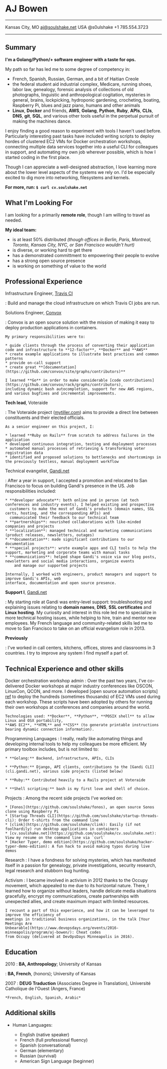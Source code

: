 AJ Bowen
========

-------------------     ----------------------------
Kansas City, MO                     aj@soulshake.net
USA                                       @s0ulshake
                                     +1 785.554.3723
-------------------     ----------------------------

Summary
-------

**I'm a Golang/Python/+ software engineer with a taste for ops.**

My path so far has led me to some degree of competency in:

- French, Spanish, Russian, German, and a bit of Haitian Creole
- the federal student aid industrial complex, Medicare, running shoes, labor law, genealogy, forensic analysis
    of collections of old photographs, linguistic and anthropological cogitation, mysteries in
    general, brains, lockpicking, hydroponic gardening, crocheting, boating, Raspberry Pi, blues and jazz piano,
    humans and other animals
- **Linux**, **Docker** and friends, **AWS**, **Golang**, **Python**, **Ruby**, **APIs**, **CLIs**,
    **DNS**, **git**, **SQL**, and various other tools useful in the perpetual pursuit of making the machines dance.

I enjoy finding a good reason to experiment with tools I haven't used before. Particularly
interesting past tasks have included writing scripts to deploy hordes of clustered EC2 VMs for Docker
orchestration workshops, connecting multiple data services together into a useful CLI for colleagues
in support, and automating my own job wherever possible, which is how I started coding in the first place.

Though I can appreciate a well-designed abstraction, I love learning more about the lower level
aspects of the systems we rely on. I'd be especially excited to dig more into networking, filesystems and kernels.

**For more, run:  `$ curl cv.soulshake.net`**

What I'm Looking For
--------------------

I am looking for a primarily **remote role**, though I am willing to travel as needed.

**My ideal team:**

- is at least 50% distributed _(though offices in Berlin, Paris, Montreal, Toronto, Kansas City, NYC, or San Francisco wouldn't hurt)_
- is diverse, or working hard to get there
- has a demonstrated committment to empowering their people to evolve
- has a strong open source presence
- is working on something of value to the world


Professional Experience
----------

Infrastructure Engineer, [Travis CI](https://travis-ci.org/)

:   Build and manage the cloud infrastructure on which Travis CI jobs are run.


Solutions Engineer, [Convox](https://convox.com/)

:   Convox is an open source solution with the mission of making it easy to deploy production applications in containers.

    My primary responsibilities were to:

    * guide clients through the process of converting their application code and infrastructure to **12-factor**, **Docker** and **AWS**
    * create example applications to illustrate best practices and common patterns
    * provide on-call support
    * create great **[documentation](https://github.com/convox/site/graphs/contributors)**

    I learned **Go** in order to make considerable [code contributions](https://github.com/convox/rack/graphs/contributors),
    including dynamic bash autocompletion, support for new AWS regions, and various bugfixes and incremental improvements.


**Tech lead**, Voteraide

:   The Voteraide project ([mytiller.com](https://www.mytiller.com/)) aims to provide a direct line between constituents and their elected officials.

    As a senior engineer on this project, I:

    * learned **Ruby on Rails** from scratch to address failures in the application
    * developed continuous integration, testing and deployment processes
    * automated manual processes of retrieving & transforming voter registration data
    * identified and proposed solutions to bottlenecks and shortcomings in the previously testless, manual deployment workflow


Technical evangelist, [Gandi.net](https://www.gandi.net/)

:   After a year in support, I accepted a promotion and relocated to San Francisco to focus on
    building Gandi's presence in the US. Job responsibilities included:

    * **developer advocate**: both online and in person (at tech conferences and industry events), I helped existing and prospective
      customers to make the most of Gandi's products (domain names, SSL certs, hosting, and the corresponding APIs) and
      communicated their feedback to our technical team
    * **partnerships**: nourished collaborations with like-minded companies and projects
    * **localization**: managed technical and marketing communications (product releases, newsletters, outages)
    * **documentation**: made significant contributions to our documentation
    * **special projects**: wrote example apps and CLI tools to help the support, marketing and corporate teams with manual tasks
    * **communications**: helped shape Gandi's voice via our blog posts, newsletters and social media interactions, organize events
        and manage our supported projects

    Internally, I worked with engineers, product managers and support to improve Gandi's APIs, web
    interface, documentation and open source presence.

**Support I**, [Gandi.net](https://www.gandi.net/)

:   My starting role at Gandi was entry-level support: troubleshooting and explaining issues relating to
    **domain names**, **DNS**, **SSL certificates** and **Linux hosting**. My curiosity and interest in
    this role led me to specialize in more technical hosting issues, while helping to hire, train and
    mentor new employees. My French language and community-related skills led me to move to San Francisco
    to take on an official evangelism role in 2013.

**Previously**

:   I've worked in call centers, kitchens, offices, stores and classrooms in 3 countries. I try to improve any system I find myself a part of.

Technical Experience and other skills
--------------------

Docker orchestration workshop admin
:   Over the past two years, I've co-delivered Docker workshops at major industry conferences like
    OSCON, LinuxCon, QCON, and more. I developed [open source automation scripts] [ref]
    to deploy the hundreds (sometimes thousands) of EC2 VMs used during each workshop.
    These scripts have been adopted by others for running their own workshops at conferences and
    companies around the world.

    Technologies used: **Docker**, **Python**, **POSIX shell** to allow Linux and OSX portability,
    **AWS EC2**, **HTML** and **CSS** (to generate printable instructions bearing dynamic connection information).

[ref]: https://github.com/jpetazzo/orchestration-workshop


Programming Languages
:   I really, really like automating things and developing internal tools to help my colleagues be more efficient. My primary toolbox includes, but is not limited to:

    * **Golang:** Backend, infrastructure, APIs, CLIs

    * **Python:** Django, API clients, contributions to the [Gandi CLI](cli.gandi.net), various side projects (listed below)

    * **Ruby:** Contributed heavily to a Rails project at Voteraide

    * **Shell scripting:** bash is my first love and shell of choice.


Projects
:   Among the recent side projects I've worked on:

    * [Fonos](https://github.com/soulshake/fonos), an open source Sonos clone using Raspberry Pi
    * [Startup Threads CLI](https://github.com/soulshake/startup-threads-cli): Order t-shirts from the command line
    * [clink](https://github.com/soulshake/clink): Easily (if not foolhardily) run desktop applications in containers
    * [cv.soulshake.net](https://github.com/soulshake/cv.soulshake.net): View my resume on the command line via `curl`
    * [Hacker Typer, demo edition](https://github.com/soulshake/hacker-typer-demo-edition): A fun hack to avoid making typos during live demos

Research
:   I have a fondness for solving mysteries, which has manifested itself in a passion for genealogy,
    private investigations, security research, legal research and stubborn bug hunting.

Activism
:   I became involved in activism in 2012 thanks to the Occupy movement, which appealed to me due
    to its horizontal nature. There, I learned how to organize without leaders, handle delicate
    media situations gracefully, encrypt my communications, create partnerships with unexpected
    allies, and create maximum impact with limited resources.

    I recount a part of this experience, and how it can be leveraged to improve the efficiency of
    meetings in traditional business organizations, in the talk [Your Meetings Are
    Unbearable](https://www.devopsdays.org/events/2016-minneapolis/program/aj-bowen/): Cheat codes
    from Occupy (delivered at DevOpsDays Minneapolis in 2016).

Education
---------

2010
:   **BA, Anthropology**; University of Kansas

:   **BA, French**, (honors); University of Kansas

2007
:   **DEUG Traduction** (Associates Degree in Translation),
    Université Catholique de l'Ouest (Angers, France)

    *French, English, Spanish, Arabic*

Additional skills
----------------------------------------

* Human Languages:

     * English (native speaker)
     * French (full professional fluency)
     * Spanish (conversational)
     * German (elementary)
     * Russian (survival)
     * American Sign Language (beginner)
